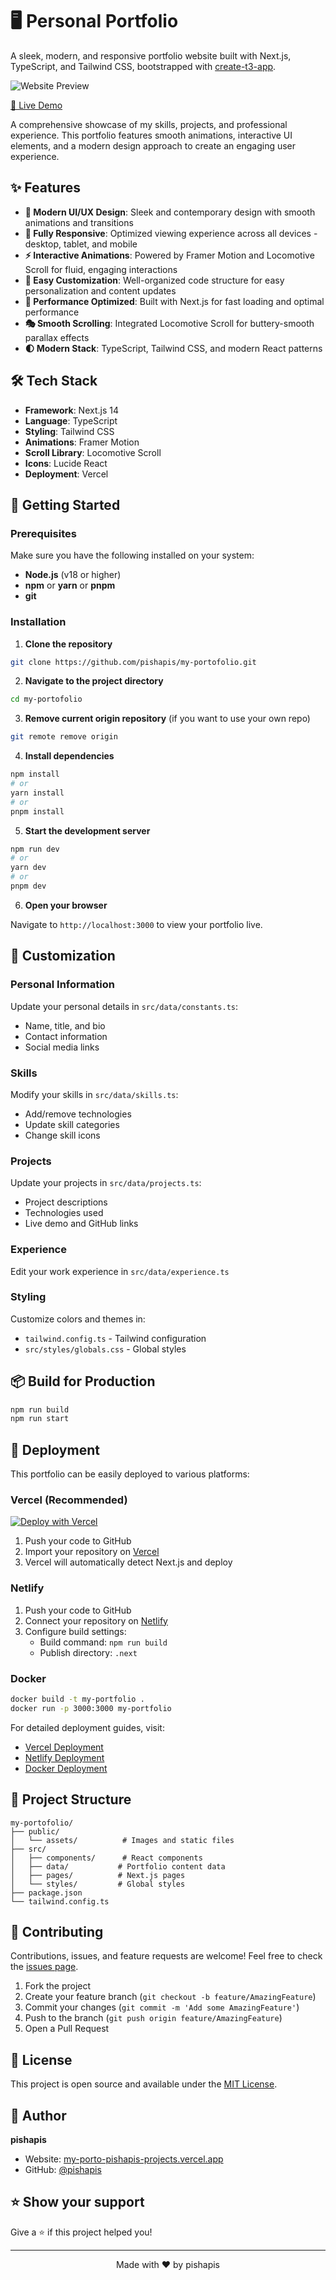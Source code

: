 # 🖥️ Personal Portfolio

A sleek, modern, and responsive portfolio website built with Next.js, TypeScript, and Tailwind CSS, bootstrapped with [create-t3-app](https://create.t3.gg/).

![Website Preview](https://raw.githubusercontent.com/pishapis/my-portofolio/main/public/assets/preview.png)

[🔗 Live Demo](https://my-porto-pishapis-projects.vercel.app/)

A comprehensive showcase of my skills, projects, and professional experience. This portfolio features smooth animations, interactive UI elements, and a modern design approach to create an engaging user experience.

## ✨ Features

- **🎨 Modern UI/UX Design**: Sleek and contemporary design with smooth animations and transitions
- **📱 Fully Responsive**: Optimized viewing experience across all devices - desktop, tablet, and mobile
- **⚡ Interactive Animations**: Powered by Framer Motion and Locomotive Scroll for fluid, engaging interactions
- **🎯 Easy Customization**: Well-organized code structure for easy personalization and content updates
- **🚀 Performance Optimized**: Built with Next.js for fast loading and optimal performance
- **🎭 Smooth Scrolling**: Integrated Locomotive Scroll for buttery-smooth parallax effects
- **🌓 Modern Stack**: TypeScript, Tailwind CSS, and modern React patterns

## 🛠️ Tech Stack

- **Framework**: Next.js 14
- **Language**: TypeScript
- **Styling**: Tailwind CSS
- **Animations**: Framer Motion
- **Scroll Library**: Locomotive Scroll
- **Icons**: Lucide React
- **Deployment**: Vercel

## 🚀 Getting Started

### Prerequisites

Make sure you have the following installed on your system:

- **Node.js** (v18 or higher)
- **npm** or **yarn** or **pnpm**
- **git**

### Installation

1. **Clone the repository**
```bash
git clone https://github.com/pishapis/my-portofolio.git
```

2. **Navigate to the project directory**
```bash
cd my-portofolio
```

3. **Remove current origin repository** (if you want to use your own repo)
```bash
git remote remove origin
```

4. **Install dependencies**
```bash
npm install
# or
yarn install
# or
pnpm install
```

5. **Start the development server**
```bash
npm run dev
# or
yarn dev
# or
pnpm dev
```

6. **Open your browser**

Navigate to `http://localhost:3000` to view your portfolio live.

## 🎨 Customization

### Personal Information
Update your personal details in `src/data/constants.ts`:
- Name, title, and bio
- Contact information
- Social media links

### Skills
Modify your skills in `src/data/skills.ts`:
- Add/remove technologies
- Update skill categories
- Change skill icons

### Projects
Update your projects in `src/data/projects.ts`:
- Project descriptions
- Technologies used
- Live demo and GitHub links

### Experience
Edit your work experience in `src/data/experience.ts`

### Styling
Customize colors and themes in:
- `tailwind.config.ts` - Tailwind configuration
- `src/styles/globals.css` - Global styles

## 📦 Build for Production
```bash
npm run build
npm run start
```

## 🚢 Deployment

This portfolio can be easily deployed to various platforms:

### Vercel (Recommended)
[![Deploy with Vercel](https://vercel.com/button)](https://vercel.com/new/clone?repository-url=https://github.com/pishapis/my-portofolio)

1. Push your code to GitHub
2. Import your repository on [Vercel](https://vercel.com)
3. Vercel will automatically detect Next.js and deploy

### Netlify
1. Push your code to GitHub
2. Connect your repository on [Netlify](https://netlify.com)
3. Configure build settings:
   - Build command: `npm run build`
   - Publish directory: `.next`

### Docker
```bash
docker build -t my-portfolio .
docker run -p 3000:3000 my-portfolio
```

For detailed deployment guides, visit:
- [Vercel Deployment](https://create.t3.gg/en/deployment/vercel)
- [Netlify Deployment](https://create.t3.gg/en/deployment/netlify)
- [Docker Deployment](https://create.t3.gg/en/deployment/docker)

## 📝 Project Structure
```
my-portofolio/
├── public/
│   └── assets/          # Images and static files
├── src/
│   ├── components/      # React components
│   ├── data/           # Portfolio content data
│   ├── pages/          # Next.js pages
│   └── styles/         # Global styles
├── package.json
└── tailwind.config.ts
```

## 🤝 Contributing

Contributions, issues, and feature requests are welcome! Feel free to check the [issues page](https://github.com/pishapis/my-portofolio/issues).

1. Fork the project
2. Create your feature branch (`git checkout -b feature/AmazingFeature`)
3. Commit your changes (`git commit -m 'Add some AmazingFeature'`)
4. Push to the branch (`git push origin feature/AmazingFeature`)
5. Open a Pull Request

## 📄 License

This project is open source and available under the [MIT License](LICENSE).

## 👤 Author

**pishapis**

- Website: [my-porto-pishapis-projects.vercel.app](https://my-porto-pishapis-projects.vercel.app/)
- GitHub: [@pishapis](https://github.com/pishapis)

## ⭐ Show your support

Give a ⭐️ if this project helped you!

---

<p align="center">Made with ❤️ by pishapis</p>